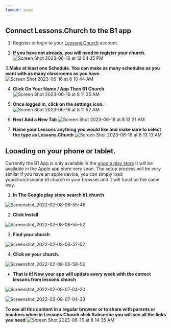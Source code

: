 ```yaml
---
layout: page
---
```


## Connect Lessons.Church to the B1 app

1. Register or login to your [Lessons.Church](https://lessons.church/login) account.

2. **If you have not already, you will need to register your church.**
   ![Screen Shot 2023-06-16 at 12 04 35 PM](https://github.com/LiveChurchSolutions/ChurchAppsSupport/assets/65249159/9e52de5e-0d7e-45f6-a56d-a0e4c952e462)

3.**Make at least one Schedule. You can make as many schedules as you want with as many classrooms as you have.**
  ![Screen Shot 2023-06-16 at 8 10 44 AM](https://github.com/LiveChurchSolutions/ChurchAppsSupport/assets/65249159/81a40922-0f44-4ad0-8259-287489cdff21)

4. **Click On Your Name / App Then B1 Church**
   ![Screen Shot 2023-06-16 at 8 11 25 AM](https://github.com/LiveChurchSolutions/ChurchAppsSupport/assets/65249159/015c8bd9-36ce-44e8-975a-a02519dad371)

5. **Once logged in, click on the settings icon.**
  ![Screen Shot 2023-06-16 at 8 11 52 AM](https://github.com/LiveChurchSolutions/ChurchAppsSupport/assets/65249159/e5831fa7-12fa-4c8f-b890-7396e29e9d45)

6. **Next Add a New Tab**
   ![Screen Shot 2023-06-16 at 8 12 21 AM](https://github.com/LiveChurchSolutions/ChurchAppsSupport/assets/65249159/7907014d-141b-4f84-9aca-f204dcd3a27f)

7. **Name your Lessons anything you would like and make sure to select the type as Lessons.Church**
   ![Screen Shot 2023-06-16 at 8 13 13 AM](https://github.com/LiveChurchSolutions/ChurchAppsSupport/assets/65249159/ede0ccd6-390c-4f35-819e-211bb1f51c0e)

## Looading on your phone or tablet.

Currently the B1 App is only available in the [google play store](https://play.google.com/store/apps/details?id=church.b1.mobile) It will be available in the Apple app store very soon. The setup process will be very similar if you have an apple device, you can simply load yourchurchsname.b1.church in your browser and it will function the same way.

1.  **In The Google play store search b1.church**

![Screenshot_2022-02-08-06-55-46](https://user-images.githubusercontent.com/65249159/152998360-30412081-031d-4cde-b00e-5287f0244e56.png)

2.  **Click Install**

![Screenshot_2022-02-08-06-55-52](https://user-images.githubusercontent.com/65249159/152998554-2664f0a1-09a5-4c61-939b-9a3a25c8a3e1.png)

3.  **Find your church**

![Screenshot_2022-02-08-06-57-52](https://user-images.githubusercontent.com/65249159/152998684-037695e7-3072-4e5c-8562-d64a9a8c0444.png)

4. **Click on your church.**

![Screenshot_2022-02-08-06-58-50](https://user-images.githubusercontent.com/65249159/152998783-c8f7cb86-5d2c-4625-b56f-32157d28a830.png)

- **That is it! Now your app will update every week with the correct lessons from lessons.church**

![Screenshot_2022-02-08-07-04-20](https://user-images.githubusercontent.com/65249159/152998976-ac130590-c764-4b30-9d10-edbbfb6adde1.png)

![Screenshot_2022-02-08-07-04-33](https://user-images.githubusercontent.com/65249159/152999000-a7a93d15-34be-4256-adb3-892731aefde5.png)

**To see all this content in a regular browser or to share with parents or teachers when in Lessons.Church click Subscribe you will see all the links you need**
![Screen Shot 2023-06-16 at 8 14 35 AM](https://github.com/LiveChurchSolutions/ChurchAppsSupport/assets/65249159/ade3a599-34df-47c7-8b05-7bc900bb7480)

